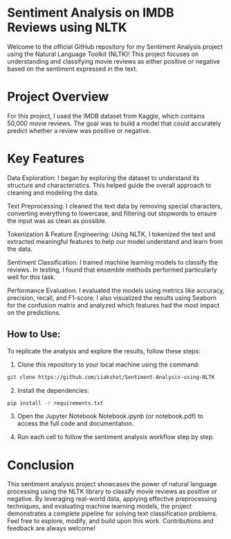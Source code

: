 # Sentiment Analysis on IMDB Reviews using NLTK
  Welcome to the official GitHub repository for my Sentiment Analysis project using the Natural Language Toolkit (NLTK)! This project focuses on understanding and classifying movie reviews as either positive or negative based on the sentiment expressed in the text.

# Project Overview
  For this project, I used the IMDB dataset from Kaggle, which contains 50,000 movie reviews. The goal was to build a model that could accurately predict whether a review was positive or negative.

# Key Features
   Data Exploration:
I began by exploring the dataset to understand its structure and characteristics. This helped guide the overall approach to cleaning and modeling the data.

   Text Preprocessing:
I cleaned the text data by removing special characters, converting everything to lowercase, and filtering out stopwords to ensure the input was as clean as possible.

   Tokenization & Feature Engineering:
Using NLTK, I tokenized the text and extracted meaningful features to help our model understand and learn from the data.

   Sentiment Classification:
I trained machine learning models to classify the reviews. In testing, I found that ensemble methods performed particularly well for this task.

   Performance Evaluation:
I evaluated the models using metrics like accuracy, precision, recall, and F1-score. I also visualized the results using Seaborn for the confusion matrix and analyzed which features had the most impact on the predictions.



 ##  How to Use:

To replicate the analysis and explore the results, follow these steps:

1. Clone this repository to your local machine using the command:

```bash
git clone https://github.com/iiakshat/Sentiment-Analysis-using-NLTK
``` 

2. Install the dependencies:

```bash
pip install -r requirements.txt
```

3. Open the Jupyter Notebook Notebook.ipynb (or notebook.pdf) to access the full code and documentation.

4. Run each cell to follow the sentiment analysis workflow step by step.

# Conclusion 
  This sentiment analysis project showcases the power of natural language processing using the NLTK library to classify movie reviews as positive or negative. By leveraging real-world data, applying effective preprocessing techniques, and evaluating machine learning models, the project demonstrates a complete pipeline for solving text classification problems. Feel free to explore, modify, and build upon this work. Contributions and feedback are always welcome!
